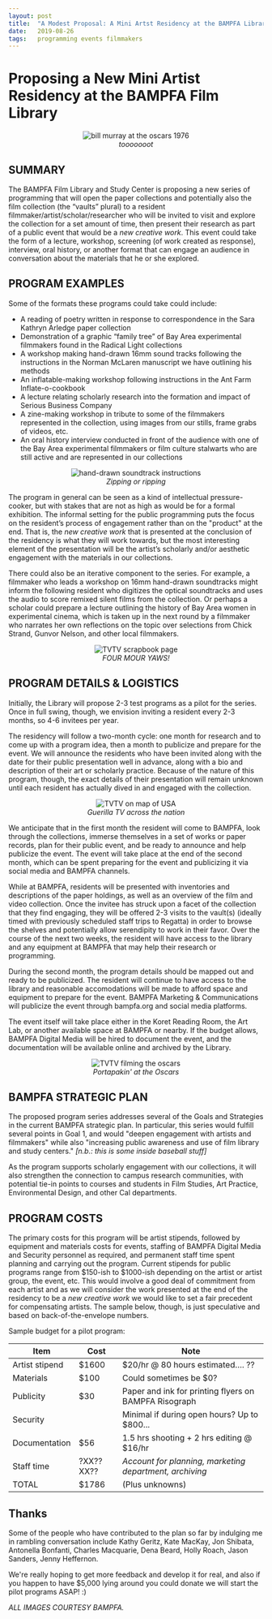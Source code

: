 ```yaml
---
layout: post
title:  "A Modest Proposal: A Mini Artst Residency at the BAMPFA Library"
date:   2019-08-26
tags: 	programming events filmmakers
---
```


# Proposing a New Mini Artist Residency at the BAMPFA Film Library

<p style="text-align:center">
	<img src="/images/2019-08-26-a-modest-proposal/bfm.png" alt="bill murray at the oscars 1976" style="max-height:400px; "/><br>
	<i>tooooooot</i>
</p>

## SUMMARY

The BAMPFA Film Library and Study Center is proposing a new series of programming that will open the paper collections and potentially also the film collection (the “vaults” plural) to a resident filmmaker/artist/scholar/researcher who will be invited to visit and explore the collection for a set amount of time, then present their research as part of a public event that would be a *new creative work*. This event could take the form of a lecture, workshop, screening (of work created as response), interview, oral history, or another format that can engage an audience in conversation about the materials that he or she explored. 

## PROGRAM EXAMPLES

Some of the formats these programs could take could include: 

* A reading of poetry written in response to correspondence in the Sara Kathryn Arledge paper collection
* Demonstration of a graphic “family tree” of Bay Area experimental filmmakers found in the Radical Light collections
* A workshop making hand-drawn 16mm sound tracks following the instructions in the Norman McLaren manuscript we have outlining his methods
* An inflatable-making workshop following instructions in the Ant Farm Inflate-o-cookbook
* A lecture relating scholarly research into the formation and impact of Serious Business Company
* A zine-making workshop in tribute to some of the filmmakers represented in the collection, using images from our stills, frame grabs of videos, etc.
* An oral history interview conducted in front of the audience with one of the Bay Area experimental filmmakers or film culture stalwarts who are still active and are represented in our collections 

<p style="text-align:center">
	<img src="/images/2019-08-26-a-modest-proposal/zipping.jpg" alt="hand-drawn soundtrack instructions" style="max-height:400px; "/><br>
	<i>Zipping or ripping</i>
</p>

The program in general can be seen as a kind of intellectual pressure-cooker, but with stakes that are not as high as would be for a formal exhibition. The informal setting for the public programming puts the focus on the resident’s process of engagement rather than on the "product" at the end. That is, the *new creative work* that is presented at the conclusion of the residency is what they will work towards, but the most interesting element of the presentation will be the artist’s scholarly and/or aesthetic engagement with the materials in our collections. 

There could also be an iterative component to the series. For example, a filmmaker who leads a workshop on 16mm hand-drawn soundtracks might inform the following resident who digitizes the optical soundtracks and uses the audio to score remixed silent films from the collection. Or perhaps a scholar could prepare a lecture outlining the history of Bay Area women in experimental cinema, which is taken up in the next round by a filmmaker who narrates her own reflections on the topic over selections from Chick Strand, Gunvor Nelson, and other local filmmakers.

<p style="text-align:center">
	<img src="/images/2019-08-26-a-modest-proposal/scrapbook.jpg" alt="TVTV scrapbook page" style="max-height:400px; "/><br>
	<i>FOUR MOUR YAWS!</i>
</p>

## PROGRAM DETAILS & LOGISTICS
Initially, the Library will propose 2-3 test programs as a pilot for the series. Once in full swing, though, we envision inviting a resident every 2-3 months, so 4-6 invitees per year. 

The residency will follow a two-month cycle: one month for research and to come up with a program idea, then a month to publicize and prepare for the event. We will announce the residents who have been invited along with the date for their public presentation well in advance, along with a bio and description of their art or scholarly practice. Because of the nature of this program, though, the exact details of their presentation will remain unknown until each resident has actually dived in and engaged with the collection. 

<p style="text-align:center">
	<img src="/images/2019-08-26-a-modest-proposal/shrinky.jpg" alt="TVTV on map of USA" style="max-height:400px; "/><br>
	<i>Guerilla TV across the nation</i>
</p>

We anticipate that in the first month the resident will come to BAMPFA, look through the collections, immerse themselves in a set of works or paper records, plan for their public event, and be ready to announce and help publicize the event. The event will take place at the end of the second month, which can be spent preparing for the event and publicizing it via social media and BAMPFA channels.

While at BAMPFA, residents will be presented with inventories and descriptions of the paper holdings, as well as an overview of the film and video collection. Once the invitee has struck upon a facet of the collection that they find engaging, they will be offered 2-3 visits to the vault(s) (ideally timed with previously scheduled staff trips to Regatta) in order to browse the shelves and potentially allow serendipity to work in their favor. Over the course of the next two weeks, the resident will have access to the library and any equipment at BAMPFA that may help their research or programming. 

During the second month, the program details should be mapped out and ready to be publicized. The resident will continue to have access to the library and reasonable accomodations will be made to afford space and equipment to prepare for the event. BAMPFA Marketing & Communications will publicize the event through bampfa.org and social media platforms. 

The event itself will take place either in the Koret Reading Room, the Art Lab, or another available space at BAMPFA or nearby. If the budget allows, BAMPFA Digital Media will be hired to document the event, and the documentation will be available online and archived by the Library. 

<p style="text-align:center">
	<img src="/images/2019-08-26-a-modest-proposal/portapak.png" alt="TVTV filming the oscars" style="max-height:400px; "/><br>
	<i>Portapakin' at the Oscars</i>
</p>

## BAMPFA STRATEGIC PLAN
The proposed program series addresses several of the Goals and Strategies in the current BAMPFA strategic plan. In particular, this series would fulfill several points in Goal 1, and would "deepen engagement with artists and filmmakers" while also "increasing public awareness and use of film library and study centers." *[n.b.: this is some inside baseball stuff]*

As the program supports scholarly engagement with our collections, it will also strengthen the connection to campus research communities, with potential tie-in points to courses and students in Film Studies, Art Practice, Environmental Design, and other Cal departments.

## PROGRAM COSTS
The primary costs for this program will be artist stipends, followed by equipment and materials costs for events, staffing of BAMPFA Digital Media and Security personnel as required, and permanent staff time spent planning and carrying out the program. Current stipends for public programs range from $150-ish to $1000-ish depending on the artist or artist group, the event, etc. This would involve a good deal of commitment from each artist and as we will consider the work presented at the end of the residency to be a *new creative work* we would like to set a fair precedent for compensating artists. The sample below, though, is just speculative and based on back-of-the-envelope numbers.

Sample budget for a pilot program:

|Item|Cost|Note|
|-|-|-|
|Artist stipend|$1600|$20/hr @ 80 hours estimated…. ??|
|Materials|$100|Could sometimes be $0?|
|Publicity|$30|Paper and ink for printing flyers on BAMPFA Risograph|
|Security||Minimal if during open hours? Up to $800...|
|Documentation|$56|1.5 hrs shooting + 2 hrs editing @ $16/hr|
|Staff time|?XX??XX??|*Account for planning, marketing department, archiving*|
|TOTAL|$1786|(Plus unknowns)|

## Thanks

Some of the people who have contributed to the plan so far by indulging me in rambling conversation include Kathy Geritz, Kate MacKay, Jon Shibata, Antonella Bonfanti, Charles Macquarie, Dena Beard, Holly Roach, Jason Sanders, Jenny Heffernon.

We're really hoping to get more feedback and develop it for real, and also if you happen to have $5,000 lying around you could donate we will start the pilot programs ASAP! :)

*ALL IMAGES COURTESY BAMPFA.*
